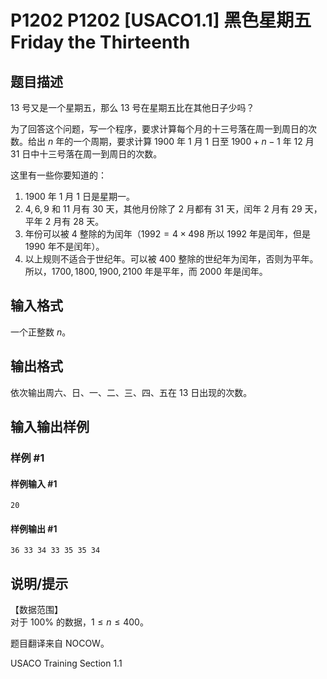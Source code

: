 # P1202 P1202 [USACO1.1] 黑色星期五 Friday the Thirteenth

## 题目描述

$13$ 号又是一个星期五，那么 $13$ 号在星期五比在其他日子少吗？  

为了回答这个问题，写一个程序，要求计算每个月的十三号落在周一到周日的次数。给出 $n$ 年的一个周期，要求计算 $1900$ 年 $1$ 月 $1$ 日至 $1900+n-1$ 年 $12$ 月 $31$ 日中十三号落在周一到周日的次数。

这里有一些你要知道的：
1. $1900$ 年 $1$ 月 $1$ 日是星期一。
2. $4,6,9$ 和 $11$ 月有 $30$ 天，其他月份除了 $2$ 月都有 $31$ 天，闰年 $2$ 月有 $29$ 天，平年 $2$ 月有 $28$ 天。
3. 年份可以被 $4$ 整除的为闰年（$1992=4\times 498$ 所以 $1992$ 年是闰年，但是 $1990$ 年不是闰年）。
4. 以上规则不适合于世纪年。可以被 $400$ 整除的世纪年为闰年，否则为平年。所以，$1700,1800,1900,2100$ 年是平年，而 $2000$ 年是闰年。

## 输入格式

一个正整数 $n$。

## 输出格式

依次输出周六、日、一、二、三、四、五在 $13$ 日出现的次数。

## 输入输出样例

### 样例 #1

#### 样例输入 #1

```
20
```

#### 样例输出 #1

```
36 33 34 33 35 35 34
```

## 说明/提示

【数据范围】  
对于 $100\%$ 的数据，$1\le n \le 400$。

题目翻译来自 NOCOW。

USACO Training Section 1.1
